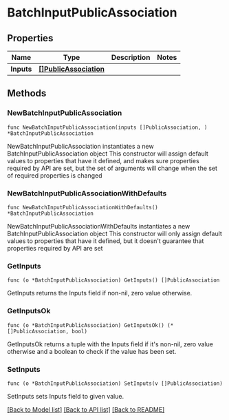 # BatchInputPublicAssociation

## Properties

Name | Type | Description | Notes
------------ | ------------- | ------------- | -------------
**Inputs** | [**[]PublicAssociation**](PublicAssociation.md) |  | 

## Methods

### NewBatchInputPublicAssociation

`func NewBatchInputPublicAssociation(inputs []PublicAssociation, ) *BatchInputPublicAssociation`

NewBatchInputPublicAssociation instantiates a new BatchInputPublicAssociation object
This constructor will assign default values to properties that have it defined,
and makes sure properties required by API are set, but the set of arguments
will change when the set of required properties is changed

### NewBatchInputPublicAssociationWithDefaults

`func NewBatchInputPublicAssociationWithDefaults() *BatchInputPublicAssociation`

NewBatchInputPublicAssociationWithDefaults instantiates a new BatchInputPublicAssociation object
This constructor will only assign default values to properties that have it defined,
but it doesn't guarantee that properties required by API are set

### GetInputs

`func (o *BatchInputPublicAssociation) GetInputs() []PublicAssociation`

GetInputs returns the Inputs field if non-nil, zero value otherwise.

### GetInputsOk

`func (o *BatchInputPublicAssociation) GetInputsOk() (*[]PublicAssociation, bool)`

GetInputsOk returns a tuple with the Inputs field if it's non-nil, zero value otherwise
and a boolean to check if the value has been set.

### SetInputs

`func (o *BatchInputPublicAssociation) SetInputs(v []PublicAssociation)`

SetInputs sets Inputs field to given value.



[[Back to Model list]](../README.md#documentation-for-models) [[Back to API list]](../README.md#documentation-for-api-endpoints) [[Back to README]](../README.md)


